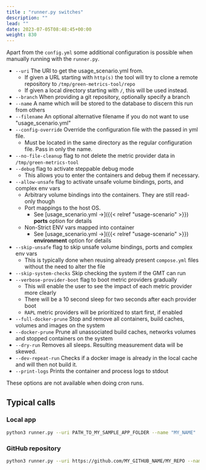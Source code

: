 ```yaml
---
title : "runner.py switches"
description: ""
lead: ""
date: 2023-07-05T08:48:45+00:00
weight: 830
---
```


Apart from the `config.yml` some additional configuration is possible when manually running with the `runner.py`.

- `--uri` The URI to get the usage_scenario.yml from.
  + If given a URL starting with `http(s)` the tool will try to clone a remote repository to `/tmp/green-metrics-tool/repo`
  + If given a local directory starting with `/`, this will be used instead.
- `--branch` When providing a git repository, optionally specify a branch
- `--name` A name which will be stored to the database to discern this run from others
- `--filename` An optional alternative filename if you do not want to use "usage_scenario.yml"
- `--config-override` Override the configuration file with the passed in yml file.
  + Must be located in the same directory as the regular configuration file. Pass in only the name.
- `--no-file-cleanup` flag to not delete the metric provider data in `/tmp/green-metrics-tool`
- `--debug` flag to activate steppable debug mode
  + This allows you to enter the containers and debug them if necessary.
- `--allow-unsafe` flag to activate unsafe volume bindings, ports, and complex env vars
  + Arbitrary volume bindings into the containers. They are still read-only though
  + Port mappings to the host OS.
    * See [usage_scenario.yml →]({{< relref "usage-scenario" >}}) **ports** option for details
  + Non-Strict ENV vars mapped into container
    * See [usage_scenario.yml →]({{< relref "usage-scenario" >}}) **environment** option for details
- `--skip-unsafe` flag to skip unsafe volume bindings, ports and complex env vars
  + This is typically done when reusing already present `compose.yml` files without the need to alter the file
- `--skip-system-checks` Skip checking the system if the GMT can run
- `--verbose-provider-boot` flag to boot metric providers gradually
  + This will enable the user to see the impact of each metric provider more clearly
  + There will be a 10 second sleep for two seconds after each provider boot
  + `RAPL` metric providers will be prioritized to start first, if enabled
- `--full-docker-prune` Stop and remove all containers, build caches, volumes and images on the system
- `--docker-prune` Prune all unassociated build caches, networks volumes and stopped containers on the system
- `--dry-run` Removes all sleeps. Resulting measurement data will be skewed.
- `--dev-repeat-run` Checks if a docker image is already in the local cache and will then not build it.
- `--print-logs` Prints the container and process logs to stdout

These options are not available when doing cron runs.

## Typical calls

### Local app

```bash
python3 runner.py --uri PATH_TO_MY_SAMPLE_APP_FOLDER --name "MY_NAME"
```

### GitHub repository

```bash
python3 runner.py --uri https://github.com/MY_GITHUB_NAME/MY_REPO --name "MY_NAME"
```
